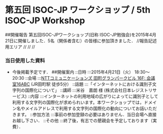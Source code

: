 # 第五回 ISOC-JP ワークショップ / 5th ISOC-JP Workshop
##開催報告
第五回ISOC-JPワークショップ(旧称 ISOC-JP勉強会)を2015年4月21日に開催しました．5名（関係者含む）の皆様に参加頂きました．
//報告記述用エリア
//
//
//
### 当日使用した資料
*  今後掲載予定です．
##開催案内
::日時
:::2015年4月21日（火） 18:30〜20:30
::会場
:::[NTTコミュニケーションズ 田町グランパークビル 16F: 会議室16ABC](http://www.granpark.jp/access) (JR田町駅 徒歩5分）
::話題
:::「インターネットにおける識別子文字列の国際化について」
::講師
:::米谷　嘉朗 様 (株式会社日本レジストリサービス)
::内容
:::インターネットの利用地域の広がりによってに識別子として利用する文字列の国際化が求められいます。本ワークショップでは，ドメイン名やメイルアドレスで利用する文字列の国際化の動向についてお話いただきます。
::参加方法
:::事前の参加登録の必要はありません．当日会場へ直接お越し下さい．
::その他
:::終了後，有志での懇親会を予定しております（実費）．